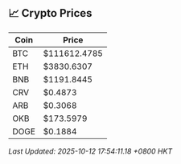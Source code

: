 ## 📈 Crypto Prices

| Coin | Price |
| ---- | ----- |
| BTC | $111612.4785 |
| ETH | $3830.6307 |
| BNB | $1191.8445 |
| CRV | $0.4873 |
| ARB | $0.3068 |
| OKB | $173.5979 |
| DOGE | $0.1884 |

_Last Updated: 2025-10-12 17:54:11.18 +0800 HKT_